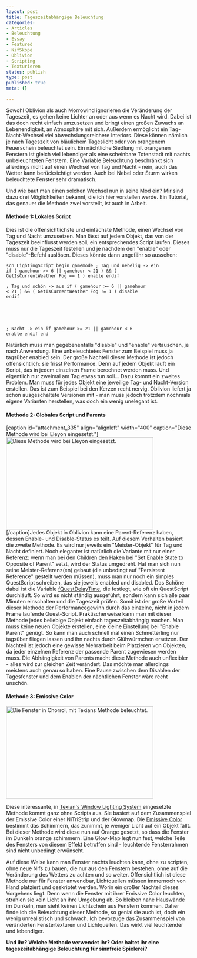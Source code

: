 ```yaml
---
layout: post
title: Tageszeitabhängige Beleuchtung
categories:
- Articles
- Beleuchtung
- Essay
- Featured
- NifSkope
- Oblivion
- Scripting
- Texturieren
status: publish
type: post
published: true
meta: {}

---
```

Sowohl Oblivion als auch Morrowind ignorieren die Veränderung der Tageszeit, es gehen keine Lichter an oder aus wenn es Nacht wird. Dabei ist das doch recht einfach umzusetzen und bringt einen großen Zuwachs an Lebenendigkeit, an Atmosphäre mit sich. Außerdem ermöglicht ein Tag-Nacht-Wechsel viel abwechslungsreichere Interiors. Diese können nämlich je nach Tageszeit von bläulichem Tageslicht oder von orangenem Feuerschein beleuchtet sein. Ein nächtliche Siedlung mit orangenen Fenstern ist gleich viel lebendiger als eine scheinbare Totenstadt mit nachts unbeleuchteten Fenstern. Eine Variable Beleuchtung beschränkt sich allerdings nicht auf einen Wechsel von Tag und Nacht - nein, auch das Wetter kann berücksichtigt werden. Auch bei Nebel oder Sturm wirken beleuchtete Fenster sehr dramatisch.

Und wie baut man einen solchen Wechsel nun in seine Mod ein? Mir sind dazu drei Möglichkeiten bekannt, die ich hier vorstellen werde. Ein Tutorial, das genauer die Methode zwei vorstellt, ist auch in Arbeit.
<!--more-->
<h4>Methode 1: Lokales Script</h4>
Dies ist die offensichtlichste und einfachste Methode, einen Wechsel von Tag und Nacht umzusetzen. Man lässt auf jedem Objekt, das von der Tageszeit beeinflusst werden soll, ein entsprechendes Script laufen. Dieses muss nur die Tageszeit festellen und je nachdem den "enable" oder "disable"-Befehl auslösen. Dieses könnte dann ungefähr so aussehen:

<code>scn LightingScript
begin gamemode
; Tag und nebelig -&gt; ein
if ( gamehour &gt;= 6 || gamehour &lt; 21 ) &amp;&amp; ( GetIsCurrentWeather Fog == 1 )
enable
endif</code>

<code>; Tag und schön -&gt; aus
if ( gamehour &gt;= 6 || gamehour &lt; 21 ) &amp;&amp; ( GetIsCurrentWeather Fog != 1 )
disable
endif</code>

<code> </code>

 

<code>; Nacht -&gt; ein
if gamehour &gt;= 21 || gamehour &lt; 6
enable
endif
end</code>

Natürlich muss man gegebenenfalls "disable" und "enable" vertauschen, je nach Anwendung. Eine unbeleuchtetes Fenster zum Beispiel muss ja tagsüber enabled sein.
Der große Nachteil dieser Methode ist jedoch offensichtlich: sie frisst Performance. Denn auf jedem Objekt läuft ein Script, das in jedem einzelnen Frame berechnet werden muss. Und eigentlich nur zweimal am Tag etwas tun soll...
Dazu kommt ein zweites Problem. Man muss für jedes Objekt eine jeweilige Tag- und Nacht-Version erstellen. Das ist zum Beispiel bei den Kerzen recht nervig. Oblivion liefert ja schon ausgeschaltete Versionen mit - man muss jedoch trotzdem nochmals eigene Varianten herstellen, was doch ein wenig unelegant ist.


<h4>Methode 2: Globales Script und Parents</h4>
[caption id="attachment_335" align="alignleft" width="400" caption="Diese Methode wird bei Eleyon eingesetzt."]<a href="http://lumenpage.com/blog/wp-content/uploads/2008/12/eleyon20jpg.jpeg"><img src="http://lumenpage.com/blog/wp-content/uploads/2008/12/eleyon20jpg-400x250.jpg" alt="Diese Methode wird bei Eleyon eingesetzt." title="eleyon20jpg" width="400" height="250" class="size-thumbnail wp-image-335" /></a>[/caption]Jedes Objekt in Oblivion kann eine Parent-Referenz haben, dessen Enable- und Disable-Status es teilt. Auf diesem Verhalten basiert die zweite Methode. Es wird nur jeweils ein "Meister-Objekt" für Tag und Nacht definiert.
Noch eleganter ist natürlich die Variante mit nur einer Referenz: wenn man bei den Children den Haken bei "Set Enable State to Opposite of Parent" setzt, wird der Status umgedreht.
Hat man sich nun seine Meister-Referenz(en) gebaut (die unbedingt auf "Persistent Reference" gestellt werden müssen), muss man nur noch ein simples QuestScript schreiben, das sie jeweils enabled und disabled. Das Schöne dabei ist die Variable <a href="http://cs.elderscrolls.com/constwiki/index.php/FQuestDelayTime">fQuestDelayTime</a>, die festlegt, wie oft ein QuestScript durchläuft. So wird es nicht ständig ausgeführt, sondern kann sich alle paar Minuten einschalten und die Tageszeit prüfen.
Somit ist der große Vorteil dieser Methode der Performancegewinn durch das einzelne, nicht in jedem Frame laufende Quest-Script.
Praktischerweise kann man mit dieser Methode jedes beliebige Objekt einfach tageszeitabhängig machen. Man muss keine neuen Objekte erstellen, eine kleine Einstellung bei "Enable Parent" genügt. So kann man auch schnell mal einen Schmetterling nur tagsüber fliegen lassen und ihn nachts durch Glühwürmchen ersetzen.
Der Nachteil ist jedoch eine gewisse Mehrarbeit beim Platzieren von Objekten, da jeder einzelnen Referenz der passende Parent zugewiesen werden muss. Die Abhängigkeit von Parents macht diese Methode auch unflexibler - alles wird zur gleichen Zeit verändert. Das möchte man allerdings meistens auch genau so haben. Eine Pause zwischen dem Disablen der Tagesfenster und dem Enablen der nächtlichen Fenster wäre recht unschön.
<h4>Methode 3: Emissive Color</h4>

<a href="/images/articles/2008/12/texians.png" class="img-link-block"><img class="size-thumbnail wp-image-309" title="texians" src="/images/articles/2008/12/texians-400x250.png" alt="Die Fenster in Chorrol, mit Texians Methode beleuchtet." width="400" height="250" /></a>

Diese interessante, in <a href="http://www.oblivionmodwiki.com/index.php?title=Texian's_Window_Lighting_System">Texian's Window Lighting System</a> eingesetzte Methode kommt ganz ohne Scripts aus. Sie basiert auf dem Zusammenspiel der Emissive Color einer NiTriStrip und der Glowmap. Die <a href="http://cs.elderscrolls.com/constwiki/index.php/Working_With_Nifs_301_:_Properties_Breakdown">Emissive Color</a> bestimmt das Schimmern, das zunimmt, je weniger Licht auf ein Objekt fällt. Bei dieser Methode wird diese nun auf Orange gesetzt, so dass die Fenster im Dunkeln orange schimmern. Eine Glow-Map legt nun fest, welche Teile des Fensters von diesem Effekt betroffen sind - leuchtende Fensterrahmen sind nicht unbedingt erwünscht.

Auf diese Weise kann man Fenster nachts leuchten kann, ohne zu scripten, ohne neue Nifs zu bauen, die nur aus den Fenstern bestehen, ohne auf die Veränderung des Wetters zu achten und so weiter. Offensichtlich ist diese Methode nur für Fenster anwendbar, Lichtquellen müssen immernoch von Hand platziert und geskriptet werden. 
Worin ein großer Nachteil dieses Vorgehens liegt. Denn wenn die Fenster mit ihrer Emissive Color leuchten, strahlen sie kein Licht an ihre Umgebung ab. So bleiben nahe Hauswände im Dunkeln, man sieht keinen Lichtschein aus Fenstern kommen. Daher finde ich die Beleuchtung dieser Methode, so genial sie auch ist, doch ein wenig unrealistisch und schwach. Ich bevorzuge das Zusammenspiel von veränderten Fenstertexturen und Lichtquellen. Das wirkt viel leuchtender und lebendiger.

<strong>Und ihr? Welche Methode verwendet ihr? Oder haltet ihr eine tageszeitabhängige Beleuchtung für sinnfreie Spielerei?</strong>
